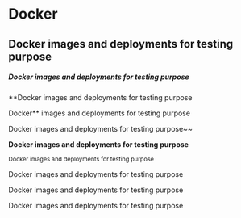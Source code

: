 # Docker
## Docker images and deployments for testing purpose

##### Docker images and deployments for testing purpose
**Docker images and deployments for testing purpose

Docker** images and deployments for testing purpose

Docker images and deployments for testing purpose~~

**Docker images and deployments for testing purpose**

<sub>
Docker images and deployments for testing purpose
</sub>

Docker images and deployments for testing purpose

Docker images and deployments for testing purpose

Docker images and deployments for testing purpose
